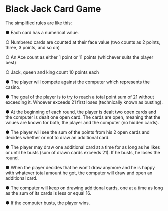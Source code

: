 # Black Jack Card Game
The simplified rules are like this:

● Each card has a numerical value.

  ○ Numbered cards are counted at their face value (two counts as 2 points, three, 3 points, and so on)
  
  ○ An Ace count as either 1 point or 11 points (whichever suits the player best)
  
  ○ Jack, queen and king count 10 points each
  
● The player will compete against the computer which represents the casino.

● The goal of the player is to try to reach a total point sum of 21 without exceeding it. Whoever exceeds 21 first loses (technically known as busting).

● At the beginning of each round, the player is dealt two open cards and the computer is dealt one open card. The cards are open, meaning that the values are known for both, the player and the computer (no hidden cards).

● The player will see the sum of the points from his 2 open cards and decides whether or not to draw an additional card.

● The player may draw one additional card at a time for as long as he likes or until he busts (sum of drawn cards exceeds 21). If he busts, he loses the round.

● When the player decides that he won’t draw anymore and he is happy with whatever total amount he got, the computer will draw and open an additional card.

● The computer will keep on drawing additional cards, one at a time as long as the sum of its cards is less or equal 16.

● If the computer busts, the player wins.
